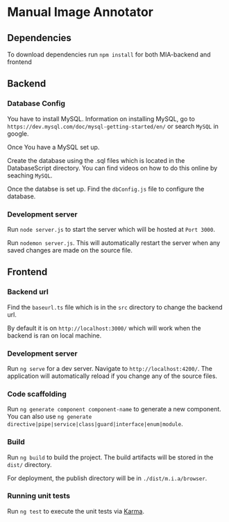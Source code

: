 # Manual Image Annotator

## Dependencies

To download dependencies run `npm install` for both MIA-backend and frontend

## Backend

### Database Config
You have to install MySQL. Information on installing MySQL, go to 
`https://dev.mysql.com/doc/mysql-getting-started/en/`
or search `MySQL` in google.


Once You have a MySQL set up.


Create the database using the .sql files which is located in the DatabaseScript directory.
You can find videos on how to do this online by seaching `MySQL`.


Once the databse is set up. Find the `dbConfig.js` file to configure the database.

### Development server
Run `node server.js` to start the server which will be hosted at `Port 3000`.


Run `nodemon server.js`. This will automatically restart the server when any saved changes are made on the source file.

## Frontend
### Backend url
Find the `baseurl.ts` file which is in the `src` directory to change the backend url.

By default it is on `http://localhost:3000/` which will work when the backend is ran on local machine. 

### Development server

Run `ng serve` for a dev server. Navigate to 
`http://localhost:4200/`. The application will
automatically reload if you change any of the source files.

### Code scaffolding

Run `ng generate component component-name` to generate a new component. You can also use `ng generate directive|pipe|service|class|guard|interface|enum|module`.

### Build

Run `ng build` to build the project. The build artifacts will be stored in the `dist/` directory.


For deployment, the publish directory will be in `./dist/m.i.a/browser`.

### Running unit tests

Run `ng test` to execute the unit tests via [Karma](https://karma-runner.github.io).

